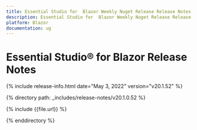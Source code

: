 ```yaml
---
title: Essential Studio for  Blazor Weekly Nuget Release Release Notes  
description: Essential Studio for  Blazor Weekly Nuget Release Release Notes 
platform: Blazor
documentation: ug
---
```


# Essential Studio&reg; for  Blazor  Release Notes  

{% include release-info.html date="May 3, 2022"  version="v20.1.52" %} 

{% directory path: _includes/release-notes/v20.1.0.52 %}

{% include {{file.url}} %}

{% enddirectory %}
